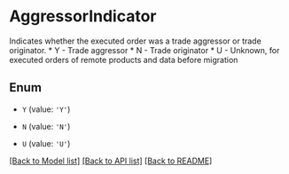 # AggressorIndicator

Indicates whether the executed order was a trade aggressor or trade originator. * Y - Trade aggressor * N - Trade originator * U - Unknown, for executed orders of remote products and data before migration

## Enum

* `Y` (value: `'Y'`)

* `N` (value: `'N'`)

* `U` (value: `'U'`)

[[Back to Model list]](../README.md#documentation-for-models) [[Back to API list]](../README.md#documentation-for-api-endpoints) [[Back to README]](../README.md)


